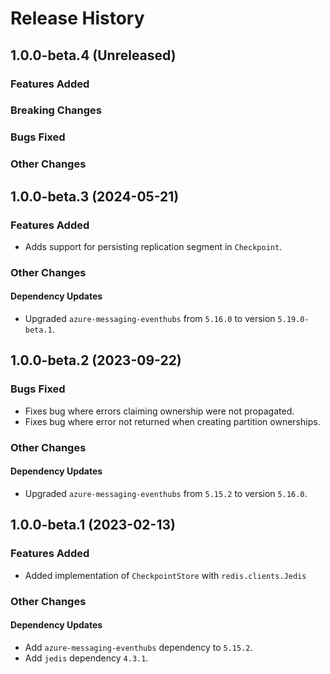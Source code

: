 # Release History

## 1.0.0-beta.4 (Unreleased)

### Features Added

### Breaking Changes

### Bugs Fixed

### Other Changes

## 1.0.0-beta.3 (2024-05-21)

### Features Added

- Adds support for persisting replication segment in `Checkpoint`.

### Other Changes

#### Dependency Updates

- Upgraded `azure-messaging-eventhubs` from `5.16.0` to version `5.19.0-beta.1`.

## 1.0.0-beta.2 (2023-09-22)

### Bugs Fixed

- Fixes bug where errors claiming ownership were not propagated.
- Fixes bug where error not returned when creating partition ownerships.

### Other Changes

#### Dependency Updates

- Upgraded `azure-messaging-eventhubs` from `5.15.2` to version `5.16.0`.

## 1.0.0-beta.1 (2023-02-13)

### Features Added

- Added implementation of `CheckpointStore` with `redis.clients.Jedis`

### Other Changes

#### Dependency Updates

- Add `azure-messaging-eventhubs` dependency to `5.15.2`.
- Add `jedis` dependency `4.3.1`.
